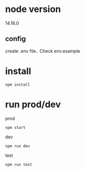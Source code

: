 # node version
14.16.0

## config
create .env file.. Check env.example


# install
```
npm install
```
# run prod/dev
prod
```
npm start
```
dev
```
npm run dev
```
test
```
npm run test
```
